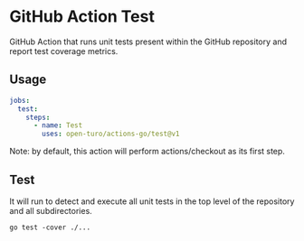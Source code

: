 # GitHub Action Test

GitHub Action that runs unit tests present within the GitHub repository and report test coverage metrics.

## Usage

```yaml
jobs:
  test:
    steps:
      - name: Test
        uses: open-turo/actions-go/test@v1
```

Note: by default, this action will perform actions/checkout as its first step.

## Test

It will run to detect and execute all unit tests in the top level of the
repository and all subdirectories.

```shell
go test -cover ./...
```
